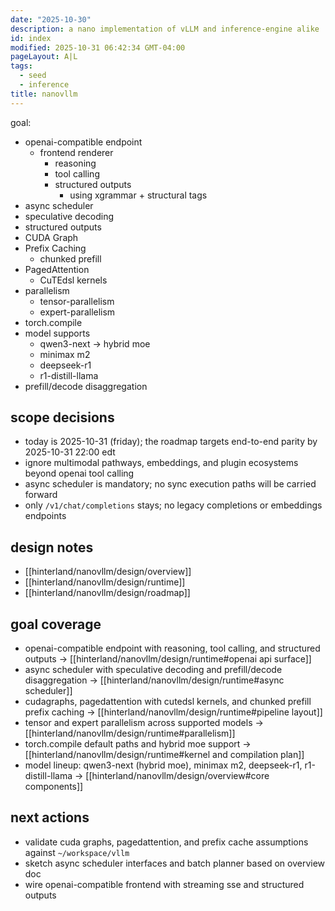```yaml
---
date: "2025-10-30"
description: a nano implementation of vLLM and inference-engine alike
id: index
modified: 2025-10-31 06:42:34 GMT-04:00
pageLayout: A|L
tags:
  - seed
  - inference
title: nanovllm
---
```


goal:

- openai-compatible endpoint
  - frontend renderer
    - reasoning
    - tool calling
    - structured outputs
      - using xgrammar + structural tags
- async scheduler
- speculative decoding
- structured outputs
- CUDA Graph
- Prefix Caching
  - chunked prefill
- PagedAttention
  - CuTEdsl kernels
- parallelism
  - tensor-parallelism
  - expert-parallelism
- torch.compile
- model supports
  - qwen3-next -> hybrid moe
  - minimax m2
  - deepseek-r1
  - r1-distill-llama
- prefill/decode disaggregation

## scope decisions

- today is 2025-10-31 (friday); the roadmap targets end-to-end parity by 2025-10-31 22:00 edt
- ignore multimodal pathways, embeddings, and plugin ecosystems beyond openai tool calling
- async scheduler is mandatory; no sync execution paths will be carried forward
- only `/v1/chat/completions` stays; no legacy completions or embeddings endpoints

## design notes

- [[hinterland/nanovllm/design/overview]]
- [[hinterland/nanovllm/design/runtime]]
- [[hinterland/nanovllm/design/roadmap]]

## goal coverage

- openai-compatible endpoint with reasoning, tool calling, and structured outputs → [[hinterland/nanovllm/design/runtime#openai api surface]]
- async scheduler with speculative decoding and prefill/decode disaggregation → [[hinterland/nanovllm/design/runtime#async scheduler]]
- cudagraphs, pagedattention with cutedsl kernels, and chunked prefill prefix caching → [[hinterland/nanovllm/design/runtime#pipeline layout]]
- tensor and expert parallelism across supported models → [[hinterland/nanovllm/design/runtime#parallelism]]
- torch.compile default paths and hybrid moe support → [[hinterland/nanovllm/design/runtime#kernel and compilation plan]]
- model lineup: qwen3-next (hybrid moe), minimax m2, deepseek-r1, r1-distill-llama → [[hinterland/nanovllm/design/overview#core components]]

## next actions

- validate cuda graphs, pagedattention, and prefix cache assumptions against `~/workspace/vllm`
- sketch async scheduler interfaces and batch planner based on overview doc
- wire openai-compatible frontend with streaming sse and structured outputs
